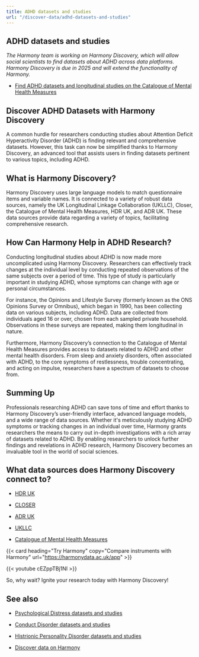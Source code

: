 ```yaml
---
title: ADHD datasets and studies
url: "/discover-data/adhd-datasets-and-studies"
---
```


## ADHD datasets and studies

*The Harmony team is working on Harmony Discovery, which will allow social scientists to find datasets about ADHD across data platforms. Harmony Discovery is due in 2025 and will extend the functionality of Harmony.*

* [Find ADHD datasets and longitudinal studies on the Catalogue of Mental Health Measures](https://www.cataloguementalhealth.ac.uk/?content=search&query=Topic:adhd)

## Discover ADHD Datasets with Harmony Discovery

A common hurdle for researchers conducting studies about Attention Deficit Hyperactivity Disorder (ADHD) is finding relevant and comprehensive datasets. However, this task can now be simplified thanks to Harmony Discovery, an advanced tool that assists users in finding datasets pertinent to various topics, including ADHD. 

## What is Harmony Discovery?

Harmony Discovery uses large language models to match questionnaire items and variable names. It is connected to a variety of robust data sources, namely the UK Longitudinal Linkage Collaboration (UKLLC), Closer, the Catalogue of Mental Health Measures, HDR UK, and ADR UK. These data sources provide data regarding a variety of topics, facilitating comprehensive research.

## How Can Harmony Help in ADHD Research?

Conducting longitudinal studies about ADHD is now made more uncomplicated using Harmony Discovery. Researchers can effectively track changes at the individual level by conducting repeated observations of the same subjects over a period of time. This type of study is particularly important in studying ADHD, whose symptoms can change with age or personal circumstances.

For instance, the Opinions and Lifestyle Survey (formerly known as the ONS Opinions Survey or Omnibus), which began in 1990, has been collecting data on various subjects, including ADHD. Data are collected from individuals aged 16 or over, chosen from each sampled private household. Observations in these surveys are repeated, making them longitudinal in nature.

Furthermore, Harmony Discovery’s connection to the Catalogue of Mental Health Measures provides access to datasets related to ADHD and other mental health disorders. From sleep and anxiety disorders, often associated with ADHD, to the core symptoms of restlessness, trouble concentrating, and acting on impulse, researchers have a spectrum of datasets to choose from.

## Summing Up

Professionals researching ADHD can save tons of time and effort thanks to Harmony Discovery’s user-friendly interface, advanced language models, and a wide range of data sources. Whether it's meticulously studying ADHD symptoms or tracking changes in an individual over time, Harmony grants researchers the means to carry out in-depth investigations with a rich array of datasets related to ADHD. By enabling researchers to unlock further findings and revelations in ADHD research, Harmony Discovery becomes an invaluable tool in the world of social sciences. 


## What data sources does Harmony Discovery connect to?

* [HDR UK](https://www.healthdatagateway.org/)

* [CLOSER](https://closer.ac.uk/)

* [ADR UK](https://www.adruk.org/data-access/data-catalogue/)

* [UKLLC](https://explore.ukllc.ac.uk)

* [Catalogue of Mental Health Measures](https://www.cataloguementalhealth.ac.uk/)

{{< card heading="Try Harmony" copy="Compare instruments with Harmony" url="https://harmonydata.ac.uk/app" >}}

{{< youtube cEZppTBj1NI >}}


So, why wait? Ignite your research today with Harmony Discovery!

## See also

* [Psychological Distress datasets and studies](/discover-data/psychological-distress-datasets-and-studies)

* [Conduct Disorder datasets and studies](/discover-data/conduct-disorder-datasets-and-studies)

* [Histrionic Personality Disorder datasets and studies](/discover-data/histrionic-personality-disorder-datasets-and-studies)

* [Discover data on Harmony](/discover-data/)